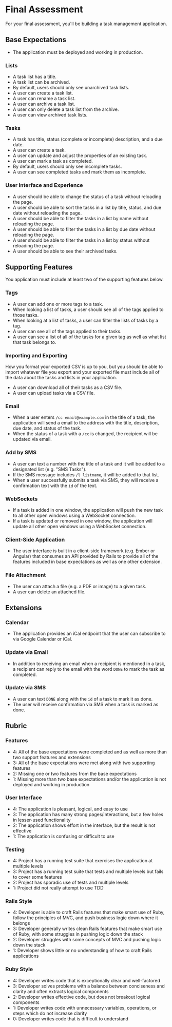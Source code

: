 # Final Assessment

For your final assessment, you'll be building a task management application.

## Base Expectations

* The application must be deployed and working in production.

### Lists

* A task list has a title.
* A task list can be archived.
* By default, users should only see unarchived task lists.
* A user can create a task list.
* A user can rename a task list.
* A user can archive a task list.
* A user can only delete a task list from the archive.
* A user can view archived task lists.

### Tasks

* A task has title, status (complete or incomplete) description, and a due date.
* A user can create a task.
* A user can update and adjust the properties of an existing task.
* A user can mark a task as completed.
* By default, users should only see incomplete tasks.
* A user can see completed tasks and mark them as incomplete.

### User Interface and Experience

* A user should be able to change the status of a task without reloading the page.
* A user should be able to sort the tasks in a list by title, status, and due date without reloading the page.
* A user should be able to filter the tasks in a list by name without reloading the page.
* A user should be able to filter the tasks in a list by due date without reloading the page.
* A user should be able to filter the tasks in a list by status without reloading the page.
* A user should be able to see their archived tasks.

## Supporting Features

You application must include at least two of the supporting features below.

### Tags

* A user can add one or more tags to a task.
* When looking a list of tasks, a user should see all of the tags applied to those tasks.
* When looking at a list of tasks, a user can filter the lists of tasks by a tag.
* A user can see all of the tags applied to their tasks.
* A user can see a list of all of the tasks for a given tag as well as what list that task belongs to.

### Importing and Exporting

How you format your exported CSV is up to you, but you should be able to import whatever file you export and your exported file must include all of the data about the tasks and lists in your application.

* A user can download all of their tasks as a CSV file.
* A user can upload tasks via a CSV file.

### Email

* When a user enters `/cc email@example.com` in the title of a task, the application will send a email to the address with the title, description, due date, and status of the task.
* When the status of a task with a `/cc` is changed, the recipient will be updated via email.

### Add by SMS

* A user can text a number with the title of a task and it will be added to a designated list (e.g. "SMS Tasks").
* If the SMS message includes `/l listname`, it will be added to that list.
* When a user successfully submits a task via SMS, they will receive a confirmation text with the `id` of the text.

### WebSockets

* If a task is added in one window, the application will push the new task to all other open windows using a WebSocket connection.
* If a task is updated or removed in one window, the application will update all other open windows using a WebSocket connection.

### Client-Side Application

* The user interface is built in a client-side framework (e.g. Ember or Angular) that consumes an API provided by Rails to provide all of the features included in base expectations as well as one other extension.

### File Attachment

* The user can attach a file (e.g. a PDF or image) to a given task.
* A user can delete an attached file.

## Extensions

### Calendar

* The application provides an iCal endpoint that the user can subscribe to via Google Calendar or iCal.

### Update via Email

* In addition to receiving an email when a recipient is mentioned in a task, a recipient can reply to the email with the word `DONE` to mark the task as completed.

### Update via SMS

* A user can text `DONE` along with the `id` of a task to mark it as done.
* The user will receive confirmation via SMS when a task is marked as done.

## Rubric

### Features

* 4: All of the base expectations were completed and as well as more than two support features and extensions
* 3: All of the base expectations were met along with two supporting features
* 2: Missing one or two features from the base expectations
* 1: Missing more than two base expectations and/or the application is not deployed and working in production

### User Interface

* 4: The application is pleasant, logical, and easy to use
* 3: The application has many strong pages/interactions, but a few holes in lesser-used functionality
* 2: The application shows effort in the interface, but the result is not effective
* 1: The application is confusing or difficult to use

### Testing

* 4: Project has a running test suite that exercises the application at multiple levels
* 3: Project has a running test suite that tests and multiple levels but fails to cover some features
* 2: Project has sporadic use of tests and multiple levels
* 1: Project did not really attempt to use TDD

### Rails Style

* 4: Developer is able to craft Rails features that make smart use of Ruby, follow the principles of MVC, and push business logic down where it belongs
* 3: Developer generally writes clean Rails features that make smart use of Ruby, with some struggles in pushing logic down the stack
* 2: Developer struggles with some concepts of MVC and pushing logic down the stack
* 1: Developer shows little or no understanding of how to craft Rails applications

### Ruby Style

* 4: Developer writes code that is exceptionally clear and well-factored
* 3: Developer solves problems with a balance between conciseness and clarity and often extracts logical components
* 2: Developer writes effective code, but does not breakout logical components
* 1: Developer writes code with unnecessary variables, operations, or steps which do not increase clarity
* 0: Developer writes code that is difficult to understand


